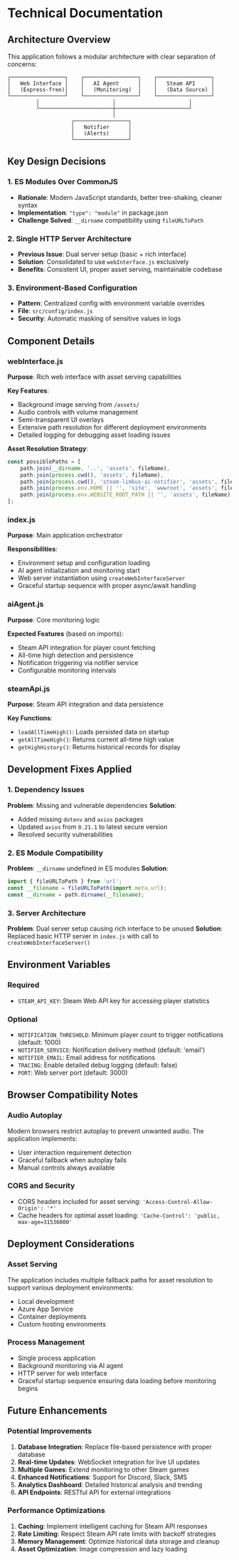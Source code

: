 # Technical Documentation

## Architecture Overview

This application follows a modular architecture with clear separation of concerns:

```
┌─────────────────┐    ┌─────────────────┐    ┌─────────────────┐
│   Web Interface │    │   AI Agent      │    │   Steam API     │
│   (Express-free)│    │   (Monitoring)  │    │   (Data Source) │
└─────────────────┘    └─────────────────┘    └─────────────────┘
         │                       │                       │
         └───────────────────────┼───────────────────────┘
                                 │
                    ┌─────────────────┐
                    │   Notifier      │
                    │   (Alerts)      │
                    └─────────────────┘
```

## Key Design Decisions

### 1. ES Modules Over CommonJS
- **Rationale**: Modern JavaScript standards, better tree-shaking, cleaner syntax
- **Implementation**: `"type": "module"` in package.json
- **Challenge Solved**: `__dirname` compatibility using `fileURLToPath`

### 2. Single HTTP Server Architecture
- **Previous Issue**: Dual server setup (basic + rich interface)
- **Solution**: Consolidated to use `webInterface.js` exclusively
- **Benefits**: Consistent UI, proper asset serving, maintainable codebase

### 3. Environment-Based Configuration
- **Pattern**: Centralized config with environment variable overrides
- **File**: `src/config/index.js`
- **Security**: Automatic masking of sensitive values in logs

## Component Details

### webInterface.js
**Purpose**: Rich web interface with asset serving capabilities

**Key Features**:
- Background image serving from `/assets/`
- Audio controls with volume management
- Semi-transparent UI overlays
- Extensive path resolution for different deployment environments
- Detailed logging for debugging asset loading issues

**Asset Resolution Strategy**:
```javascript
const possiblePaths = [
    path.join(__dirname, '..', 'assets', fileName),
    path.join(process.cwd(), 'assets', fileName),
    path.join(process.cwd(), 'steam-limbus-ai-notifier', 'assets', fileName),
    path.join(process.env.HOME || '', 'site', 'wwwroot', 'assets', fileName),
    path.join(process.env.WEBSITE_ROOT_PATH || '', 'assets', fileName)
];
```

### index.js
**Purpose**: Main application orchestrator

**Responsibilities**:
- Environment setup and configuration loading
- AI agent initialization and monitoring start
- Web server instantiation using `createWebInterfaceServer`
- Graceful startup sequence with proper async/await handling

### aiAgent.js
**Purpose**: Core monitoring logic

**Expected Features** (based on imports):
- Steam API integration for player count fetching
- All-time high detection and persistence
- Notification triggering via notifier service
- Configurable monitoring intervals

### steamApi.js
**Purpose**: Steam API integration and data persistence

**Key Functions**:
- `loadAllTimeHigh()`: Loads persisted data on startup
- `getAllTimeHigh()`: Returns current all-time high value
- `getHighHistory()`: Returns historical records for display

## Development Fixes Applied

### 1. Dependency Issues
**Problem**: Missing and vulnerable dependencies
**Solution**: 
- Added missing `dotenv` and `axios` packages
- Updated `axios` from `0.21.1` to latest secure version
- Resolved security vulnerabilities

### 2. ES Module Compatibility
**Problem**: `__dirname` undefined in ES modules
**Solution**:
```javascript
import { fileURLToPath } from 'url';
const __filename = fileURLToPath(import.meta.url);
const __dirname = path.dirname(__filename);
```

### 3. Server Architecture
**Problem**: Dual server setup causing rich interface to be unused
**Solution**: Replaced basic HTTP server in `index.js` with call to `createWebInterfaceServer()`

## Environment Variables

### Required
- `STEAM_API_KEY`: Steam Web API key for accessing player statistics

### Optional
- `NOTIFICATION_THRESHOLD`: Minimum player count to trigger notifications (default: 1000)
- `NOTIFIER_SERVICE`: Notification delivery method (default: 'email')
- `NOTIFIER_EMAIL`: Email address for notifications
- `TRACING`: Enable detailed debug logging (default: false)
- `PORT`: Web server port (default: 3000)

## Browser Compatibility Notes

### Audio Autoplay
Modern browsers restrict autoplay to prevent unwanted audio. The application implements:
- User interaction requirement detection
- Graceful fallback when autoplay fails
- Manual controls always available

### CORS and Security
- CORS headers included for asset serving: `'Access-Control-Allow-Origin': '*'`
- Cache headers for optimal asset loading: `'Cache-Control': 'public, max-age=31536000'`

## Deployment Considerations

### Asset Serving
The application includes multiple fallback paths for asset resolution to support various deployment environments:
- Local development
- Azure App Service
- Container deployments
- Custom hosting environments

### Process Management
- Single process application
- Background monitoring via AI agent
- HTTP server for web interface
- Graceful startup sequence ensuring data loading before monitoring begins

## Future Enhancements

### Potential Improvements
1. **Database Integration**: Replace file-based persistence with proper database
2. **Real-time Updates**: WebSocket integration for live UI updates
3. **Multiple Games**: Extend monitoring to other Steam games
4. **Enhanced Notifications**: Support for Discord, Slack, SMS
5. **Analytics Dashboard**: Detailed historical analysis and trending
6. **API Endpoints**: RESTful API for external integrations

### Performance Optimizations
1. **Caching**: Implement intelligent caching for Steam API responses
2. **Rate Limiting**: Respect Steam API rate limits with backoff strategies
3. **Memory Management**: Optimize historical data storage and cleanup
4. **Asset Optimization**: Image compression and lazy loading
